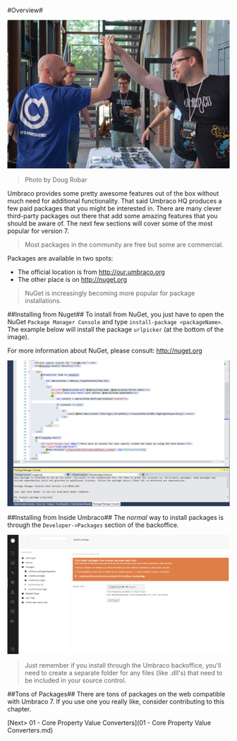 #Overview#

![9026574602_d1d9d142bb_o.jpg](assets/9026574602_d1d9d142bb_o.jpg)
>Photo by Doug Robar

Umbraco provides some pretty awesome features out of the box without much need for additional functionality.  That said Umbraco HQ produces a few paid packages that you might be interested in.  There are many clever third-party packages out there that add some amazing features that you should be aware of.  The next few sections will cover some of the most popular for version 7.

>Most packages in the community are free but some are commercial.

Packages are available in two spots:

*  The official location is from http://our.umbraco.org
* The other place is on http://nuget.org

>NuGet is increasingly becoming more popular for package installations.

##Installing from Nuget##
To install from NuGet, you just have to open the NuGet `Package Manager Console` and type `install-package <packageName>`.  The example below will install the package `urlpicker` (at the bottom of the image).

For more information about NuGet, please consult: http://nuget.org

![nuget](assets/nuget.png)

##Installing from Inside Umbraco##
The *normal* way to install packages is through the `Developer->Packages` section of the backoffice.

![package-install](assets/package-install.png)

>Just remember if you install through the Umbraco backoffice, you'll need to create a separate folder for any files (like .dll's) that need to be included in your source control.

##Tons of Packages##
There are tons of packages on the web compatible with Umbraco 7.  If you use one you really like, consider contributing to this chapter.

[Next> 01 - Core Property Value Converters](01 - Core Property Value Converters.md)